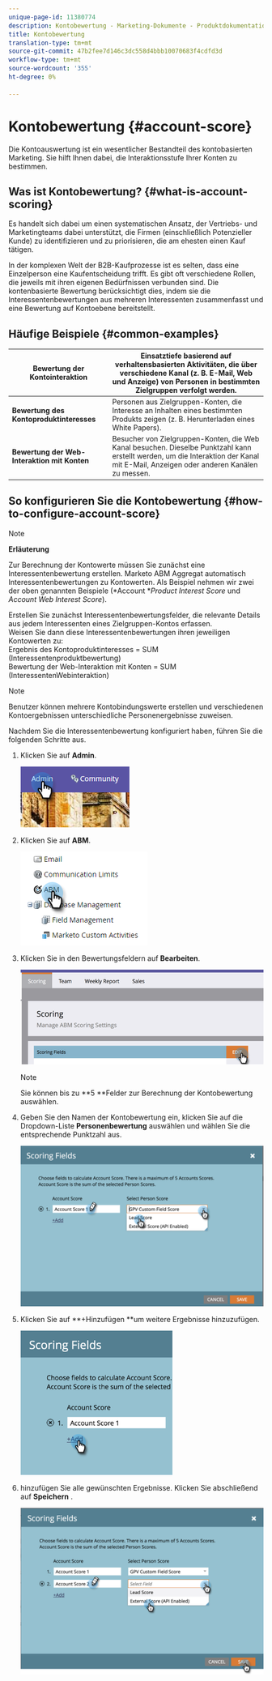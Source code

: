 ```yaml
---
unique-page-id: 11380774
description: Kontobewertung - Marketing-Dokumente - Produktdokumentation
title: Kontobewertung
translation-type: tm+mt
source-git-commit: 47b2fee7d146c3dc558d4bbb10070683f4cdfd3d
workflow-type: tm+mt
source-wordcount: '355'
ht-degree: 0%

---
```



# Kontobewertung {#account-score}

Die Kontoauswertung ist ein wesentlicher Bestandteil des kontobasierten Marketing. Sie hilft Ihnen dabei, die Interaktionsstufe Ihrer Konten zu bestimmen.

## Was ist Kontobewertung? {#what-is-account-scoring}

Es handelt sich dabei um einen systematischen Ansatz, der Vertriebs- und Marketingteams dabei unterstützt, die Firmen (einschließlich Potenzieller Kunde) zu identifizieren und zu priorisieren, die am ehesten einen Kauf tätigen.

In der komplexen Welt der B2B-Kaufprozesse ist es selten, dass eine Einzelperson eine Kaufentscheidung trifft. Es gibt oft verschiedene Rollen, die jeweils mit ihren eigenen Bedürfnissen verbunden sind. Die kontenbasierte Bewertung berücksichtigt dies, indem sie die Interessentenbewertungen aus mehreren Interessenten zusammenfasst und eine Bewertung auf Kontoebene bereitstellt.

## Häufige Beispiele {#common-examples}

| **Bewertung der Kontointeraktion** | Einsatztiefe basierend auf verhaltensbasierten Aktivitäten, die über verschiedene Kanal (z. B. E-Mail, Web und Anzeige) von Personen in bestimmten Zielgruppen verfolgt werden. |
|---|---|
| **Bewertung des Kontoproduktinteresses** | Personen aus Zielgruppen-Konten, die Interesse an Inhalten eines bestimmten Produkts zeigen (z. B. Herunterladen eines White Papers). |
| **Bewertung der Web-Interaktion mit Konten** | Besucher von Zielgruppen-Konten, die Web Kanal besuchen. Dieselbe Punktzahl kann erstellt werden, um die Interaktion der Kanal mit E-Mail, Anzeigen oder anderen Kanälen zu messen. |

## So konfigurieren Sie die Kontobewertung {#how-to-configure-account-score}

>[!NOTE]
>
>**Erläuterung**
>
>Zur Berechnung der Kontowerte müssen Sie zunächst eine Interessentenbewertung erstellen. Marketo ABM Aggregat automatisch Interessentenbewertungen zu Kontowerten. Als Beispiel nehmen wir zwei der oben genannten Beispiele (*Account **Product Interest Score* und *Account Web Interest Score*).
>
>Erstellen Sie zunächst Interessentenbewertungsfelder, die relevante Details aus jedem Interessenten eines Zielgruppen-Kontos erfassen.\
>Weisen Sie dann diese Interessentenbewertungen ihren jeweiligen Kontowerten zu:\
>Ergebnis des Kontoproduktinteresses = SUM (Interessentenproduktbewertung)\
>Bewertung der Web-Interaktion mit Konten = SUM (InteressentenWebinteraktion)

>[!NOTE]
>
>Benutzer können mehrere Kontobindungswerte erstellen und verschiedenen Kontoergebnissen unterschiedliche Personenergebnisse zuweisen.

Nachdem Sie die Interessentenbewertung konfiguriert haben, führen Sie die folgenden Schritte aus.

1. Klicken Sie auf **Admin**.

   ![](assets/one-1.png)

1. Klicken Sie auf **ABM**.

   ![](assets/two-1.png)

1. Klicken Sie in den Bewertungsfeldern auf **Bearbeiten**.

   ![](assets/three-1.png)

   >[!NOTE]
   >
   >Sie können bis zu **5 **Felder zur Berechnung der Kontobewertung auswählen.

1. Geben Sie den Namen der Kontobewertung ein, klicken Sie auf die Dropdown-Liste **Personenbewertung** auswählen und wählen Sie die entsprechende Punktzahl aus.

   ![](assets/four.png)

1. Klicken Sie auf **+Hinzufügen **um weitere Ergebnisse hinzuzufügen.

   ![](assets/five.png)

1. hinzufügen Sie alle gewünschten Ergebnisse. Klicken Sie abschließend auf **Speichern** .

   ![](assets/six.png)

